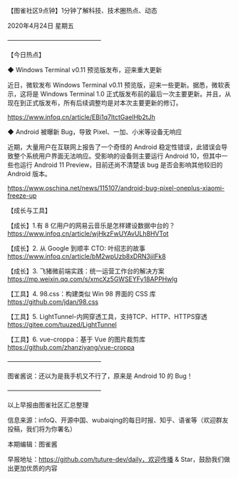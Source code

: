 【图雀社区9点钟】1分钟了解科技、技术圈热点、动态

2020年4月24日  星期五

———————————————     

【今日热点】   

 ◆ Windows Terminal v0.11 预览版发布，迎来重大更新

近日，微软发布 Windows Terminal v0.11 预览版，迎来一些更新。据悉，微软表示，这将是 Windows Terminal 1.0 正式版发布前的最后一次主要更新。并且，从现在到正式版发布，所有后续调整均是对本次主要更新的修订。

https://www.infoq.cn/article/EBi1q7ltctGaelHb2tJh

 ◆ Android 被曝新 Bug，导致 Pixel、一加、小米等设备无响应

近期，大量用户在互联网上报告了一个奇怪的 Android 稳定性错误，此错误会导致整个系统用户界面无法响应。受影响的设备则主要运行 Android 10，但其中一些也运行 Android 11 Preview，目前还尚不清楚该 bug 是否会影响其他较旧的 Android 版本。

https://www.oschina.net/news/115107/android-bug-pixel-oneplus-xiaomi-freeze-up

【成长与工具】   

【成长】1.有 8 亿用户的网易云音乐是怎样建设数据中台的？ https://www.infoq.cn/article/wjHkzFwUYAvULh8HVTot

【成长】2. 从 Google 到顺丰 CTO: 叶绍志的故事 https://www.infoq.cn/article/bM2wpUzb8xDRN3jilFk8

【成长】3. 飞猪微前端实践：统一运营工作台的解决方案 https://mp.weixin.qq.com/s/xmcXz5GWSEYFy18APPHwlg

【工具】4. 98.css：构建类似 Win 98 界面的 CSS 库 https://github.com/jdan/98.css

【工具】5. LightTunnel-内网穿透工具，支持TCP、HTTP、HTTPS穿透 https://gitee.com/tuuzed/LightTunnel

【工具】6. vue-croppa：基于 Vue 的图片裁剪库 https://github.com/zhanziyang/vue-croppa

——————————————— 

图雀酱说：还以为是我手机又不行了，原来是 Android 10 的 Bug！

———————————————

以上早报由图雀社区汇总整理   

信息来源：infoQ、开源中国、wubaiqing的每日时报、知乎、语雀等（欢迎群友投稿，我们将为你署名）

本期编辑：图雀酱

早报地址：https://github.com/tuture-dev/daily，欢迎传播 & Star，鼓励我们做出更加优质的内容